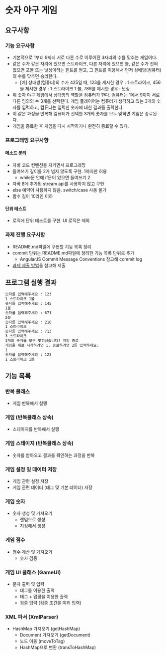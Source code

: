 # 숫자 야구 게임

## 요구사항

### 기능 요구사항
* 기본적으로 1부터 9까지 서로 다른 수로 이루어진 3자리의 수를 맞추는 게임이다.
* 같은 수가 같은 자리에 있으면 스트라이크, 다른 자리에 있으면 볼, 같은 수가 전혀 없으면 포볼 또는 낫싱이라는 힌트를 얻고, 그 힌트를 이용해서 먼저 상배당(컴퓨터)의 수를 맞추면 승리한다.
  * [예] 상대방(컴퓨터)의 수가 425일 때, 123을 제시한 경우 : 1 스트라이크, 456을 제시한 경우 : 1 스트라이크 1 볼, 789를 제시한 경우 : 낫싱
* 위 숫자 야구 게임에서 상대방의 역할을 컴퓨터가 한다. 컴퓨터는 1에서 9까지 서로 다른 임의의 수 3개를 선택한다. 게임 플레이어는 컴퓨터가 생각하고 있는 3개의 숫자를 입력하고, 컴퓨터는 입력한 숫자에
  대한 결과를 출력한다
* 이 같은 과정을 반복해 컴퓨터가 선택한 3개의 숫자를 모두 맞히면 게임은 종료된다.
* 게임을 종료한 후 게임을 다시 시작하거나 완전히 종료할 수 있다.

### 프로그래밍 요구사항
#### 메소드 분리
* 자바 코드 컨벤션을 지키면서 프로그래밍
* 들여쓰기 깊이를 2가 넘지 않도록 구현. 1까지만 허용
  * while문 안에 if문이 있으면 들여쓰기 2
* 자바 8에 추가된 stream api를 사용하지 않고 구현
* else 예약어 사용하지 않음. switch/case 사용 불가
* 함수 길이 10라인 이하

#### 단위 테스트
* 로직에 단위 테스트를 구현. UI 로직은 제외

### 과제 진행 요구사항
* README.md파일에 구현할 기능 목록 정리
* commit 단위는 README.md파일에 정리한 기능 목록 단위로 추가
  * AngularJS Commit Message Conventions 참고해 commit log
* [과제 제출 방법](https://github.com/next-step/nextstep-docs/tree/master/ent-precourse)을 참고해 제출

## 프로그램 실행 결과
```cmd
숫자를 입력해주세요 : 123
1 스트라이크 1볼
숫자를 입력해주세요 : 145
1볼
숫자를 입력해주세요 : 671
2볼
숫자를 입력해주세요 : 216
1 스트라이크
숫자를 입력해주세요 : 713
3 스트라이크
3개의 숫자를 모두 맞히셨습니다! 게임 종료
게임을 새로 시작하려면 1, 종료하려면 2를 입력하세요.
1
숫자를 입력해주세요 : 123
1 스트라이크 1볼 
```

## 기능 목록
### 반복 클래스
* 게임 반복해서 실행
### 게임 (반복클래스 상속)
* 스테이지를 반복해서 실행
### 게임 스테이지 (반복클래스 상속)
* 숫자를 받아오고 결과를 확인하는 과정을 반복
### 게임 설정 및 데이터 저장
* 게임 관련 설정 저장
* 게임 관련 데이터 (태그 및 기본 데이터) 저장
### 게임 숫자
* 숫자 생성 및 가져오기
  * 랜덤으로 생성
  * 지정해서 생성
### 게임 점수
* 점수 계산 및 가져오기
  * 숫자 검증
### 게임 UI 클래스 (GameUI)
* 문자 출력 및 입력
  * 태그를 이용한 출력
  * 태그 + 맵핑을 이용한 출력
  * 검증 입력 (검증 조건을 미리 입력)
### XML 파서 (XmlParser)
* HashMap 가져오기 (getHashMap)
  * Document 가져오기 (getDocument)
  * 노드 이동 (moveToTag)
  * HashMap으로 변환 (transToHashMap)